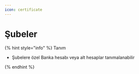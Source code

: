 ```yaml
---
icon: certificate
---
```


# Şubeler

{% hint style="info" %}
Tanım

* Şubelere özel Banka hesabı veya alt hesaplar tanımalanabilir


{% endhint %}
